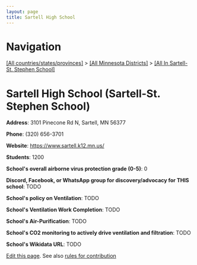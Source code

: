 ```yaml
---
layout: page
title: Sartell High School
---
```

# Navigation

[[All countries/states/provinces]](../../..) > [[All Minnesota Districts]](../..) > [[All In Sartell-St. Stephen School]](..)

# Sartell High School (Sartell-St. Stephen School)

**Address**: 3101 Pinecone Rd N, Sartell, MN 56377

**Phone**: (320) 656-3701

**Website**: <https://www.sartell.k12.mn.us/>

**Students**: 1200

**School's overall airborne virus protection grade (0-5)**: 0

**Discord, Facebook, or WhatsApp group for discovery/advocacy for THIS school**: TODO

**School's policy on Ventilation**: TODO

**School's Ventilation Work Completion**: TODO

**School's Air-Purification**: TODO

**School's CO2 monitoring to actively drive ventilation and filtration**: TODO

**School's Wikidata URL**: TODO


[Edit this page](https://github.com/ventilate-schools/MN/edit/main/./Sartell-St._Stephen_School/Sartell_High_School.md). See also [rules for contribution](../../../contribution-rules/)